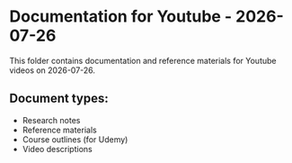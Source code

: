 # Documentation for Youtube - 2026-07-26

This folder contains documentation and reference materials for Youtube videos on 2026-07-26.

## Document types:
- Research notes
- Reference materials
- Course outlines (for Udemy)
- Video descriptions
